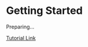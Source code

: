 # Getting Started 
Preparing...


[Tutorial Link](https://dev.to/kaid00/appwrite-storage-service-39pc)
